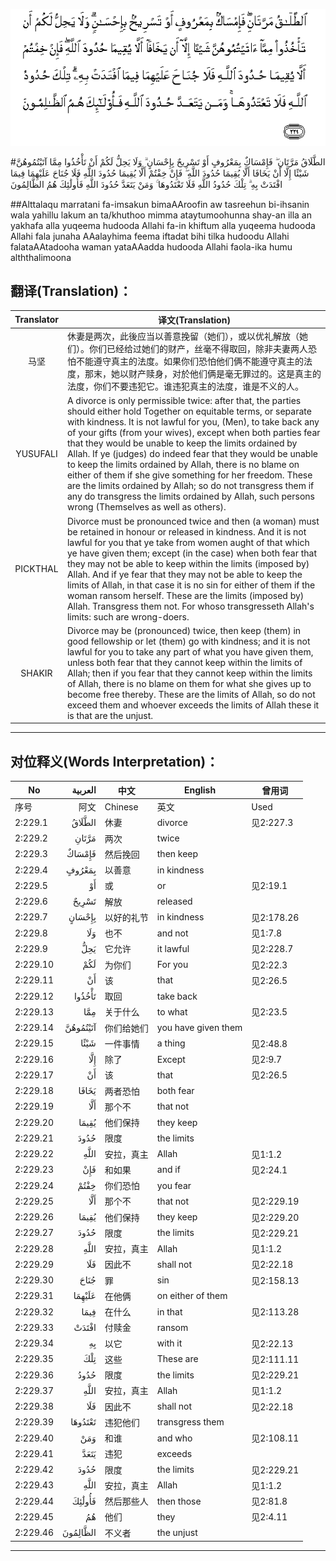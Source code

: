 ![002:229](images/002_229.gif)

#الطَّلَاقُ مَرَّتَانِ ۖ فَإِمْسَاكٌ بِمَعْرُوفٍ أَوْ تَسْرِيحٌ بِإِحْسَانٍ ۗ وَلَا يَحِلُّ لَكُمْ أَنْ تَأْخُذُوا مِمَّا آتَيْتُمُوهُنَّ شَيْئًا إِلَّا أَنْ يَخَافَا أَلَّا يُقِيمَا حُدُودَ اللَّهِ ۖ فَإِنْ خِفْتُمْ أَلَّا يُقِيمَا حُدُودَ اللَّهِ فَلَا جُنَاحَ عَلَيْهِمَا فِيمَا افْتَدَتْ بِهِ ۗ تِلْكَ حُدُودُ اللَّهِ فَلَا تَعْتَدُوهَا ۚ وَمَنْ يَتَعَدَّ حُدُودَ اللَّهِ فَأُولَٰئِكَ هُمُ الظَّالِمُونَ 

##Alttalaqu marratani fa-imsakun bimaAAroofin aw tasreehun bi-ihsanin wala yahillu lakum an ta/khuthoo mimma ataytumoohunna shay-an illa an yakhafa alla yuqeema hudooda Allahi fa-in khiftum alla yuqeema hudooda Allahi fala junaha AAalayhima feema iftadat bihi tilka hudoodu Allahi falataAAtadooha waman yataAAadda hudooda Allahi faola-ika humu alththalimoona 

## 翻译(Translation)：

| Translator | 译文(Translation)                                            |
| :--------: | ------------------------------------------------------------ |
|    马坚    | 休妻是两次，此後应当以善意挽留（她们），或以优礼解放（她们）。你们已经给过她们的财产，丝毫不得取回，除非夫妻两人恐怕不能遵守真主的法度。如果你们恐怕他们俩不能遵守真主的法度，那末，她以财产赎身，对於他们俩是毫无罪过的。这是真主的法度，你们不要违犯它。谁违犯真主的法度，谁是不义的人。 |
|  YUSUFALI  | A divorce is only permissible twice: after that, the parties should either hold Together on equitable terms, or separate with kindness. It is not lawful for you, (Men), to take back any of your gifts (from your wives), except when both parties fear that they would be unable to keep the limits ordained by Allah. If ye (judges) do indeed fear that they would be unable to keep the limits ordained by Allah, there is no blame on either of them if she give something for her freedom. These are the limits ordained by Allah; so do not transgress them if any do transgress the limits ordained by Allah, such persons wrong (Themselves as well as others). |
|  PICKTHAL  | Divorce must be pronounced twice and then (a woman) must be retained in honour or released in kindness. And it is not lawful for you that ye take from women aught of that which ye have given them; except (in the case) when both fear that they may not be able to keep within the limits (imposed by) Allah. And if ye fear that they may not be able to keep the limits of Allah, in that case it is no sin for either of them if the woman ransom herself. These are the limits (imposed by) Allah. Transgress them not. For whoso transgresseth Allah's limits: such are wrong-doers. |
|   SHAKIR   | Divorce may be (pronounced) twice, then keep (them) in good fellowship or let (them) go with kindness; and it is not lawful for you to take any part of what you have given them, unless both fear that they cannot keep within the limits of Allah; then if you fear that they cannot keep within the limits of Allah, there is no blame on them for what she gives up to become free thereby. These are the limits of Allah, so do not exceed them and whoever exceeds the limits of Allah these it is that are the unjust. |

---

## 对位释义(Words Interpretation)：

| No   | العربية | 中文    | English | 曾用词 |
| ---- | ------: | ------- | ------- | ------ |
| 序号 |    阿文 | Chinese | 英文    | Used   |
| 2:229.1  | الطَّلَاقُ   | 休妻       | divorce             | 见2:227.3  |
| 2:229.2  | مَرَّتَانِ    | 两次       | twice               |            |
| 2:229.3  | فَإِمْسَاكٌ   | 然后挽回   | then keep           |            |
| 2:229.4  | بِمَعْرُوفٍ   | 以善意     | in kindness         |            |
| 2:229.5  | أَوْ       | 或         | or                  | 见2:19.1   |
| 2:229.6  | تَسْرِيحٌ    | 解放       | released            |            |
| 2:229.7  | بِإِحْسَانٍ   | 以好的礼节 | in kindness         | 见2:178.26 |
| 2:229.8  | وَلَا      | 也不       | and not             | 见1:7.8    |
| 2:229.9  | يَحِلُّ      | 它允许     | it lawful           | 见2:228.7  |
| 2:229.10 | لَكُمْ      | 为你们     | For you             | 见2:22.3   |
| 2:229.11 | أَنْ       | 该         | that                | 见2:26.5   |
| 2:229.12 | تَأْخُذُوا   | 取回       | take back           |            |
| 2:229.13 | مِمَّا      | 关于什么   | to what             | 见2:23.5   |
| 2:229.14 | آتَيْتُمُوهُنَّ | 你们给她们 | you have given them |            |
| 2:229.15 | شَيْئًا     | 一件事情   | a thing             | 见2:48.8   |
| 2:229.16 | إِلَّا      | 除了       | Except              | 见2:9.7    |
| 2:229.17 | أَنْ       | 该         | that                | 见2:26.5   |
| 2:229.18 | يَخَافَا    | 两者恐怕   | both fear           |            |
| 2:229.19 | أَلَّا      | 那个不     | that not            |            |
| 2:229.20 | يُقِيمَا    | 他们保持   | they keep           |            |
| 2:229.21 | حُدُودَ     | 限度       | the limits          |            |
| 2:229.22 | اللَّهِ     | 安拉，真主 | Allah               | 见1:1.2    |
| 2:229.23 | فَإِنْ      | 和如果     | and if              | 见2:24.1   |
| 2:229.24 | خِفْتُمْ     | 你们恐怕   | you fear            |            |
| 2:229.25 | أَلَّا      | 那个不     | that not            | 见2:229.19 |
| 2:229.26 | يُقِيمَا    | 他们保持   | they keep           | 见2:229.20 |
| 2:229.27 | حُدُودَ     | 限度       | the limits          | 见2:229.21 |
| 2:229.28 | اللَّهِ     | 安拉，真主 | Allah               | 见1:1.2    |
| 2:229.29 | فَلَا      | 因此不     | shall not           | 见2:22.18  |
| 2:229.30 | جُنَاحَ     | 罪         | sin                 | 见2:158.13 |
| 2:229.31 | عَلَيْهِمَا   | 在他俩     | on either of them   |            |
| 2:229.32 | فِيمَا     | 在什么     | in that             | 见2:113.28 |
| 2:229.33 | افْتَدَتْ    | 付赎金     | ransom              |            |
| 2:229.34 | بِهِ       | 以它       | with it             | 见2:22.13  |
| 2:229.35 | تِلْكَ      | 这些       | These are           | 见2:111.11 |
| 2:229.36 | حُدُودُ     | 限度       | the limits          | 见2:229.21 |
| 2:229.37 | اللَّهِ     | 安拉，真主 | Allah               | 见1:1.2    |
| 2:229.38 | فَلَا      | 因此不     | shall not           | 见2:22.18  |
| 2:229.39 | تَعْتَدُوهَا  | 违犯他们   | transgress them     |            |
| 2:229.40 | وَمَنْ      | 和谁       | and who             | 见2:108.11 |
| 2:229.41 | يَتَعَدَّ     | 违犯       | exceeds             |            |
| 2:229.42 | حُدُودَ     | 限度       | the limits          | 见2:229.21 |
| 2:229.43 | اللَّهِ     | 安拉，真主 | Allah               | 见1:1.2    |
| 2:229.44 | فَأُولَٰئِكَ   | 然后那些人 | then those          | 见2:81.8   |
| 2:229.45 | هُمُ       | 他们       | they                | 见2:4.11   |
| 2:229.46 | الظَّالِمُونَ | 不义者     | the unjust          |            |

---
